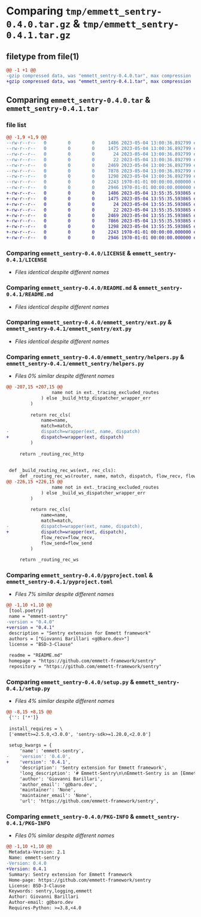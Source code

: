 # Comparing `tmp/emmett_sentry-0.4.0.tar.gz` & `tmp/emmett_sentry-0.4.1.tar.gz`

## filetype from file(1)

```diff
@@ -1 +1 @@
-gzip compressed data, was "emmett_sentry-0.4.0.tar", max compression
+gzip compressed data, was "emmett_sentry-0.4.1.tar", max compression
```

## Comparing `emmett_sentry-0.4.0.tar` & `emmett_sentry-0.4.1.tar`

### file list

```diff
@@ -1,9 +1,9 @@
--rw-r--r--   0        0        0     1486 2023-05-04 13:00:36.892799 emmett_sentry-0.4.0/LICENSE
--rw-r--r--   0        0        0     1475 2023-05-04 13:00:36.892799 emmett_sentry-0.4.0/README.md
--rw-r--r--   0        0        0       24 2023-05-04 13:00:36.892799 emmett_sentry-0.4.0/emmett_sentry/__init__.py
--rw-r--r--   0        0        0       22 2023-05-04 13:00:36.892799 emmett_sentry-0.4.0/emmett_sentry/__version__.py
--rw-r--r--   0        0        0     2469 2023-05-04 13:00:36.892799 emmett_sentry-0.4.0/emmett_sentry/ext.py
--rw-r--r--   0        0        0     7878 2023-05-04 13:00:36.892799 emmett_sentry-0.4.0/emmett_sentry/helpers.py
--rw-r--r--   0        0        0     1298 2023-05-04 13:00:36.892799 emmett_sentry-0.4.0/pyproject.toml
--rw-r--r--   0        0        0     2243 1970-01-01 00:00:00.000000 emmett_sentry-0.4.0/setup.py
--rw-r--r--   0        0        0     2946 1970-01-01 00:00:00.000000 emmett_sentry-0.4.0/PKG-INFO
+-rw-r--r--   0        0        0     1486 2023-05-04 13:55:35.593865 emmett_sentry-0.4.1/LICENSE
+-rw-r--r--   0        0        0     1475 2023-05-04 13:55:35.593865 emmett_sentry-0.4.1/README.md
+-rw-r--r--   0        0        0       24 2023-05-04 13:55:35.593865 emmett_sentry-0.4.1/emmett_sentry/__init__.py
+-rw-r--r--   0        0        0       22 2023-05-04 13:55:35.593865 emmett_sentry-0.4.1/emmett_sentry/__version__.py
+-rw-r--r--   0        0        0     2469 2023-05-04 13:55:35.593865 emmett_sentry-0.4.1/emmett_sentry/ext.py
+-rw-r--r--   0        0        0     7866 2023-05-04 13:55:35.593865 emmett_sentry-0.4.1/emmett_sentry/helpers.py
+-rw-r--r--   0        0        0     1298 2023-05-04 13:55:35.593865 emmett_sentry-0.4.1/pyproject.toml
+-rw-r--r--   0        0        0     2243 1970-01-01 00:00:00.000000 emmett_sentry-0.4.1/setup.py
+-rw-r--r--   0        0        0     2946 1970-01-01 00:00:00.000000 emmett_sentry-0.4.1/PKG-INFO
```

### Comparing `emmett_sentry-0.4.0/LICENSE` & `emmett_sentry-0.4.1/LICENSE`

 * *Files identical despite different names*

### Comparing `emmett_sentry-0.4.0/README.md` & `emmett_sentry-0.4.1/README.md`

 * *Files identical despite different names*

### Comparing `emmett_sentry-0.4.0/emmett_sentry/ext.py` & `emmett_sentry-0.4.1/emmett_sentry/ext.py`

 * *Files identical despite different names*

### Comparing `emmett_sentry-0.4.0/emmett_sentry/helpers.py` & `emmett_sentry-0.4.1/emmett_sentry/helpers.py`

 * *Files 0% similar despite different names*

```diff
@@ -207,15 +207,15 @@
                 name not in ext._tracing_excluded_routes
             ) else _build_http_dispatcher_wrapper_err
         )
 
         return rec_cls(
             name=name,
             match=match,
-            dispatch=wrapper(ext, name, dispatch)
+            dispatch=wrapper(ext, dispatch)
         )
 
     return _routing_rec_http
 
 
 def _build_routing_rec_ws(ext, rec_cls):
     def _routing_rec_ws(router, name, match, dispatch, flow_recv, flow_send):
@@ -226,15 +226,15 @@
                 name not in ext._tracing_excluded_routes
             ) else _build_ws_dispatcher_wrapper_err
         )
 
         return rec_cls(
             name=name,
             match=match,
-            dispatch=wrapper(ext, name, dispatch),
+            dispatch=wrapper(ext, dispatch),
             flow_recv=flow_recv,
             flow_send=flow_send
         )
 
     return _routing_rec_ws
```

### Comparing `emmett_sentry-0.4.0/pyproject.toml` & `emmett_sentry-0.4.1/pyproject.toml`

 * *Files 7% similar despite different names*

```diff
@@ -1,10 +1,10 @@
 [tool.poetry]
 name = "emmett-sentry"
-version = "0.4.0"
+version = "0.4.1"
 description = "Sentry extension for Emmett framework"
 authors = ["Giovanni Barillari <g@baro.dev>"]
 license = "BSD-3-Clause"
 
 readme = "README.md"
 homepage = "https://github.com/emmett-framework/sentry"
 repository = "https://github.com/emmett-framework/sentry"
```

### Comparing `emmett_sentry-0.4.0/setup.py` & `emmett_sentry-0.4.1/setup.py`

 * *Files 4% similar despite different names*

```diff
@@ -8,15 +8,15 @@
 {'': ['*']}
 
 install_requires = \
 ['emmett>=2.5.0,<3.0.0', 'sentry-sdk>=1.20.0,<2.0.0']
 
 setup_kwargs = {
     'name': 'emmett-sentry',
-    'version': '0.4.0',
+    'version': '0.4.1',
     'description': 'Sentry extension for Emmett framework',
     'long_description': '# Emmett-Sentry\n\nEmmett-Sentry is an [Emmett framework](https://emmett.sh) extension integrating [Sentry](https://sentry.io) monitoring platform.\n\n[![pip version](https://img.shields.io/pypi/v/emmett-sentry.svg?style=flat)](https://pypi.python.org/pypi/emmett-sentry) \n\n## Installation\n\nYou can install Emmett-Sentry using pip:\n\n    pip install emmett-sentry\n\nAnd add it to your Emmett application:\n\n```python\nfrom emmett_sentry import Sentry\n\nsentry = app.use_extension(Sentry)\n```\n\n## Configuration\n\nHere is the complete list of parameters of the extension configuration:\n\n| param | default | description |\n| --- | --- | --- |\n| dsn | | Sentry project\'s DSN |\n| environment | development | Application environment |\n| release | | Application release |\n| auto\\_load | `True` | Automatically inject extension on routes |\n| enable\\_tracing | `False` | Enable tracing on routes |\n| sample\\_rate | 1 | Error sampling rate |\n| traces\\_sample\\_rate | | Traces sampling rate |\n| trace\\_websockets | `False` | Enable tracing on websocket routes |\n| tracing\\_exclude\\_routes | | List of specific routes to exclude from tracing | \n\n## Usage\n\nThe extension exposes two methods to manually track events:\n\n- exception\n- message\n\nYou call these methods directly within your code:\n\n```python\n# track an error\ntry:\n    1 / 0\nexcept Exception:\n    sentry.exception()\n\n# track a message\nsentry.message("some event", level="info")\n```\n\n## License\n\nEmmett-Sentry is released under BSD license.\n',
     'author': 'Giovanni Barillari',
     'author_email': 'g@baro.dev',
     'maintainer': 'None',
     'maintainer_email': 'None',
     'url': 'https://github.com/emmett-framework/sentry',
```

### Comparing `emmett_sentry-0.4.0/PKG-INFO` & `emmett_sentry-0.4.1/PKG-INFO`

 * *Files 0% similar despite different names*

```diff
@@ -1,10 +1,10 @@
 Metadata-Version: 2.1
 Name: emmett-sentry
-Version: 0.4.0
+Version: 0.4.1
 Summary: Sentry extension for Emmett framework
 Home-page: https://github.com/emmett-framework/sentry
 License: BSD-3-Clause
 Keywords: sentry,logging,emmett
 Author: Giovanni Barillari
 Author-email: g@baro.dev
 Requires-Python: >=3.8,<4.0
```

